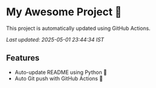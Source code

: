 # My Awesome Project 🚀

This project is automatically updated using GitHub Actions.

_Last updated: 2025-05-01 23:44:34 IST_

## Features
- Auto-update README using Python 🐍
- Auto Git push with GitHub Actions 🤖
